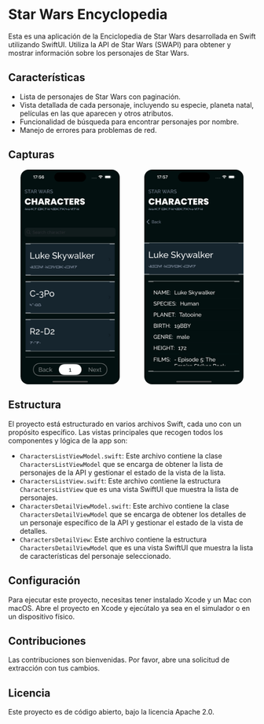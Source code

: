 # Star Wars Encyclopedia

Esta es una aplicación de la Enciclopedia de Star Wars desarrollada en Swift utilizando SwiftUI. Utiliza la API de Star Wars (SWAPI) para obtener y mostrar información sobre los personajes de Star Wars.

## Características

- Lista de personajes de Star Wars con paginación.
- Vista detallada de cada personaje, incluyendo su especie, planeta natal, películas en las que aparecen y otros atributos.
- Funcionalidad de búsqueda para encontrar personajes por nombre.
- Manejo de errores para problemas de red.

## Capturas
<div style="display: flex; justify-content: space-around">
    <img src="img/shot1.png" alt="Main view" width="40%" style="border-radius: 1rem">
    <img src="img/shot4.png" alt="Detail view" width="40%" style="border-radius: 1rem">
</div>


## Estructura

El proyecto está estructurado en varios archivos Swift, cada uno con un propósito específico. Las vistas principales que recogen todos los componentes y lógica de la app son:

- `CharactersListViewModel.swift`: Este archivo contiene la clase `CharactersListViewModel` que se encarga de obtener la lista de personajes de la API y gestionar el estado de la vista de la lista.
- `CharactersListView.swift`: Este archivo contiene la estructura `CharactersListView` que es una vista SwiftUI que muestra la lista de personajes.
- `CharactersDetailViewModel.swift`: Este archivo contiene la clase `CharactersDetailViewModel` que se encarga de obtener los detalles de un personaje específico de la API y gestionar el estado de la vista de detalles.
- `CharactersDetailView`: Este archivo contiene la estructura `CharactersDetailViewModel` que es una vista SwiftUI que muestra la lista de características del personaje seleccionado.

## Configuración

Para ejecutar este proyecto, necesitas tener instalado Xcode y un Mac con macOS. Abre el proyecto en Xcode y ejecútalo ya sea en el simulador o en un dispositivo físico.

## Contribuciones

Las contribuciones son bienvenidas. Por favor, abre una solicitud de extracción con tus cambios.

## Licencia

Este proyecto es de código abierto, bajo la licencia Apache 2.0.
